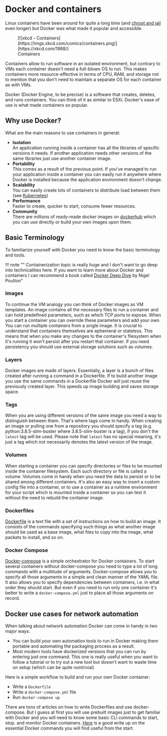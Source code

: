 # Docker and containers

Linux containers have been around for quite a long time (and [chroot and jail](https://en.wikipedia.org/wiki/Chroot) even longer) but Docker was what made it popular and accessible.

<figure markdown>
  [![xkcd - Containers](https://imgs.xkcd.com/comics/containers.png)](https://xkcd.com/1988/)
  <figcaption>Containers</figcaption>
</figure>

Containers allow to run software in an isolated environment, but contrary to VMs each container doesn't need a full-blown OS to run. This makes containers more resource-effective in terms of CPU, RAM, and storage not to mention that you don't need to maintain a separate OS for each container as with VMs.

Docker (Docker Engine, to be precise) is a software that creates, deletes, and runs containers. You can think of it as similar to ESXi. Docker's ease of use is what made containers so popular.

## Why use Docker?

What are the main reasons to use containers in general:

* **Isolation**  
  An application running inside a container has all the libraries of specific versions it needs. If another application needs other versions of the same libraries just use another container image.
* **Portability**  
  This comes as a result of the previous point. If you've managed to run your application inside a container you can easily run it anywhere where Docker is installed because the application environment doesn't change.
* **Scalability**  
  You can easily create lots of containers to distribute load between them (see [Kubernetes](https://en.wikipedia.org/wiki/Kubernetes))
* **Performance**  
  Faster to create, quicker to start, consume fewer resources.
* **Community**  
  There are millions of ready-made docker images on [dockerhub](https://hub.docker.com/) which you can use directly or build your own images upon them.

## Basic Terminology

To familiarize yourself with Docker you need to know the basic terminology and tools.

!!! note ""
    Containerization topic is really huge and I don't want to go deep into technicalities here. If you want to learn more about Docker and containers I can recommend a book called [Docker Deep Dive](https://www.amazon.com/Docker-Deep-Dive-Nigel-Poulton-ebook-dp-B01LXWQUFF/dp/B01LXWQUFF/) by Nigel Poulton"

### Images

  To continue the VM analogy you can think of Docker images as VM templates. An image contains all the necessary files to run a container and can hold predefined parameters, such as which TCP ports to expose. When you start a container you can override these parameters and add your own. You can run multiple containers from a single image. It is crucial to understand that containers themselves are ephemeral or stateless. This means that when you make any changes to the container's filesystem when it's running it won't persist after you restart that container. If you need persistency you should use external storage solutions such as volumes.

### Layers

  Docker images are made of layers. Essentially, a layer is a bunch of files created after running a command in a Dockerfile. If to build another image you use the same commands in a Dockerfile Docker will just reuse the previously created layer. This speeds up image building and saves storage space.

### Tags

  When you are using different versions of the same image you need a way to distinguish between them. That's where tags come in handy. When creating an image or pulling one from a repository you should specify a tag (e.g. python:3.8.5-slim-buster where 3.8.5-slim-buster is a tag), if you don't the `latest` tag will be used. Please note that `latest` has no special meaning, it's just a tag which not necessarily denotes the latest version of the image.

### Volumes

  When starting a container you can specify directories or files to be mounted inside the container filesystem. Each such directory or file is called a volume. Volumes come in handy when you need the data to persist or to be shared among different containers. It's also an easy way to insert a custom config file into a container, or to use a container as a runtime environment for your script which is mounted inside a container so you can test it without the need to rebuild the container image.

### Dockerfiles

  [Dockerfile]((https://docs.docker.com/engine/reference/builder/)) is a text file with a set of instructions on how to build an image. It consists of the commands specifying such things as what another image should be used as a base image, what files to copy into the image, what packets to install, and so on.

### Docker Compose

  [Docker-compose](https://docs.docker.com/compose/) is a simple orchestrator for Docker containers. To start several containers without docker-compose you need to type a lot of long commands with a multitude of arguments. Docker-compose allows you to specify all those arguments in a simple and clean manner of the YAML file. It also allows you to specify dependencies between containers, i.e. in what order they should start. But even if you need to run only one container it's better to write a `docker-compose.yml` just to place all those arguments on record.

## Docker use cases for network automation

When talking about network automation Docker can come in handy in two major ways:

* You can build your own automation tools to run in Docker making them portable and automating the packaging process as a result.
* Most modern tools have dockerized versions that you can run by entering just one command. This one is really useful when you want to follow a tutorial or to try out a new tool but doesn't want to waste time on setup (which can be quite nontrivial)

Here is a simple workflow to build and run your own Docker container:

* Write a `Dockerfile`
* Write a `docker-compose.yml` file
* Run `docker-compose up`

There are tons of articles on how to write Dockerfiles and use docker-compose. But I guess at first you will use prebuilt images just to get familiar with Docker and you will need to know some basic CLI commands to start, stop. and monitor Docker containers. [Here](https://pagertree.com/2020/01/06/docker-cheat-sheet/) is a good write up on the essential Docker commands you will find useful from the start.